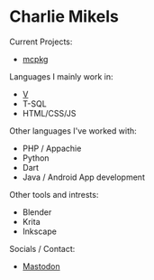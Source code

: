 # Charlie Mikels

Current Projects:
- [mcpkg](https://github.com/charliemikels/mcpkg)

Languages I mainly work in:
- [V](https://github.com/vlang/v)
- T-SQL
- HTML/CSS/JS

Other languages I've worked with:
- PHP / Appachie
- Python
- Dart
- Java / Android App development

Other tools and intrests:
- Blender
- Krita
- Inkscape

Socials / Contact:
- <a rel="me" href="https://toot.cafe/@Charlie">Mastodon</a>
